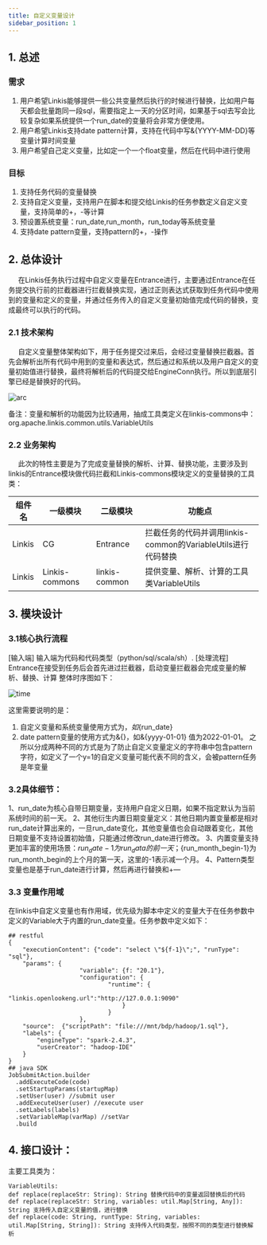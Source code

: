 ```yaml
---
title: 自定义变量设计
sidebar_position: 1
---
```


## 1. 总述
### 需求
1. 用户希望Linkis能够提供一些公共变量然后执行的时候进行替换，比如用户每天都会批量跑同一段sql，需要指定上一天的分区时间，如果基于sql去写会比较复杂如果系统提供一个run_date的变量将会非常方便使用。
2. 用户希望Linkis支持date pattern计算，支持在代码中写&{YYYY-MM-DD}等变量计算时间变量
3. 用户希望自己定义变量，比如定一个一个float变量，然后在代码中进行使用

### 目标
1. 支持任务代码的变量替换
2. 支持自定义变量，支持用户在脚本和提交给Linkis的任务参数定义自定义变量，支持简单的+，-等计算
3. 预设置系统变量：run_date,run_month，run_today等系统变量
4. 支持date pattern变量，支持pattern的+，-操作

## 2. 总体设计
&nbsp;&nbsp;&nbsp;&nbsp;&nbsp;在Linkis任务执行过程中自定义变量在Entrance进行，主要通过Entrance在任务提交执行前的拦截器进行拦截替换实现，通过正则表达式获取到任务代码中使用到的变量和定义的变量，并通过任务传入的自定义变量初始值完成代码的替换，变成最终可以执行的代码。

### 2.1 技术架构
&nbsp;&nbsp;&nbsp;&nbsp;&nbsp;自定义变量整体架构如下，用于任务提交过来后，会经过变量替换拦截器。首先会解析出所有代码中用到的变量和表达式，然后通过和系统以及用户自定义的变量初始值进行替换，最终将解析后的代码提交给EngineConn执行。所以到底层引擎已经是替换好的代码。

![arc](/Images/Architecture/Commons/var_arc.png)

备注：变量和解析的功能因为比较通用，抽成工具类定义在linkis-commons中：org.apache.linkis.common.utils.VariableUtils

### 2.2 业务架构
&nbsp;&nbsp;&nbsp;&nbsp;&nbsp;此次的特性主要是为了完成变量替换的解析、计算、替换功能，主要涉及到linkis的Entrance模块做代码拦截和Linkis-commons模块定义的变量替换的工具类：

| 组件名| 一级模块 | 二级模块 | 功能点 |
|---|---|---|---|
| Linkis | CG | Entrance|拦截任务的代码并调用linkis-common的VariableUtils进行代码替换|
| Linkis | Linkis-commons | linkis-common|提供变量、解析、计算的工具类VariableUtils|

## 3. 模块设计
### 3.1核心执行流程
[输入端] 输入端为代码和代码类型（python/sql/scala/sh）.
[处理流程] Entrance在接受到任务后会首先进过拦截器，启动变量拦截器会完成变量的解析、替换、计算
整体时序图如下：

![time](/Images/Architecture/Commons/var_time.png)

这里需要说明的是：
1. 自定义变量和系统变量使用方式为${}，如${run_date}
2. date pattern变量的使用方式为&{}，如&{yyyy-01-01} 值为2022-01-01。
   之所以分成两种不同的方式是为了防止自定义变量定义的字符串中包含pattern字符，如定义了一个y=1的自定义变量可能代表不同的含义，会被pattern任务是年变量


### 3.2具体细节：
1、run_date为核心自带日期变量，支持用户自定义日期，如果不指定默认为当前系统时间的前一天。
2、其他衍生内置日期变量定义：其他日期内置变量都是相对run_date计算出来的，一旦run_date变化，其他变量值也会自动跟着变化，其他日期变量不支持设置初始值，只能通过修改run_date进行修改。
3、内置变量支持更加丰富的使用场景：${run_date-1}为run_data的前一天；${run_month_begin-1}为run_month_begin的上个月的第一天，这里的-1表示减一个月。
4、Pattern类型变量也是基于run_date进行计算，然后再进行替换和+—

### 3.3 变量作用域
在linkis中自定义变量也有作用域，优先级为脚本中定义的变量大于在任务参数中定义的Variable大于内置的run_date变量。任务参数中定义如下：
```
## restful
{
    "executionContent": {"code": "select \"${f-1}\";", "runType":  "sql"},
    "params": {
                    "variable": {f: "20.1"},
                    "configuration": {
                            "runtime": {
                                "linkis.openlookeng.url":"http://127.0.0.1:9090"
                                }
                            }
                    },
    "source":  {"scriptPath": "file:///mnt/bdp/hadoop/1.sql"},
    "labels": {
        "engineType": "spark-2.4.3",
        "userCreator": "hadoop-IDE"
    }
}
## java SDK
JobSubmitAction.builder
  .addExecuteCode(code)
  .setStartupParams(startupMap)
  .setUser(user) //submit user
  .addExecuteUser(user) //execute user
  .setLabels(labels)
  .setVariableMap(varMap) //setVar
  .build
```

## 4. 接口设计：
主要工具类为：
```
VariableUtils:
def replace(replaceStr: String): String 替换代码中的变量返回替换后的代码
def replace(replaceStr: String, variables: util.Map[String, Any]): String 支持传入自定义变量的值，进行替换
def replace(code: String, runtType: String, variables: util.Map[String, String]): String 支持传入代码类型，按照不同的类型进行替换解析
```








